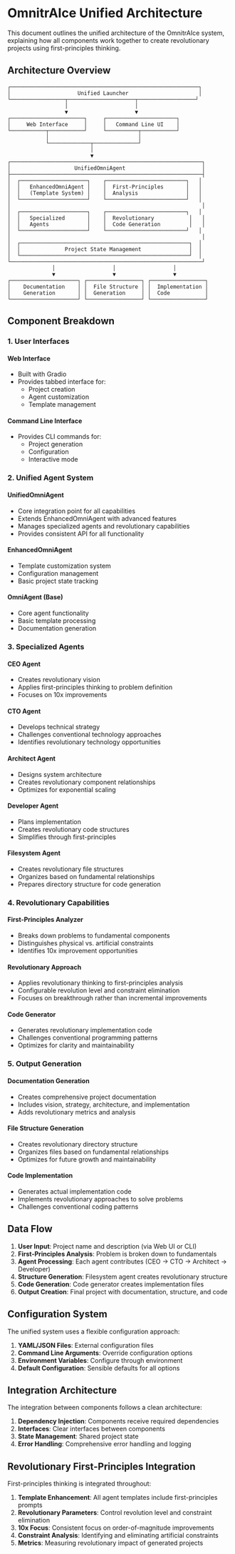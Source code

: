 # OmnitrAIce Unified Architecture

This document outlines the unified architecture of the OmnitrAIce system, explaining how all components work together to create revolutionary projects using first-principles thinking.

## Architecture Overview

```
┌───────────────────────────────────────────────────────────┐
│                     Unified Launcher                      │
└─────────────────┬─────────────────────┬──────────────────┘
                  │                     │
                  ▼                     ▼
┌───────────────────────┐     ┌──────────────────────┐
│     Web Interface     │     │   Command Line UI    │
└───────────┬───────────┘     └──────────┬───────────┘
            │                            │
            └─────────────┬──────────────┘
                          │
                          ▼
┌────────────────────────────────────────────────────────────┐
│                    UnifiedOmniAgent                        │
├────────────────────────────────────────────────────────────┤
│  ┌─────────────────────┐    ┌─────────────────────────┐   │
│  │   EnhancedOmniAgent │    │  First-Principles       │   │
│  │   (Template System) │    │  Analysis               │   │
│  └─────────────────────┘    └─────────────────────────┘   │
│                                                            │
│  ┌─────────────────────┐    ┌─────────────────────────┐   │
│  │   Specialized       │    │  Revolutionary           │   │
│  │   Agents            │    │  Code Generation         │   │
│  └─────────────────────┘    └─────────────────────────┘   │
│                                                            │
│  ┌─────────────────────────────────────────────────────┐  │
│  │              Project State Management               │  │
│  └─────────────────────────────────────────────────────┘  │
└────────────────────────────────────────────────────────────┘
              │                  │                  │
              ▼                  ▼                  ▼
┌─────────────────────┐ ┌─────────────────┐ ┌─────────────────┐
│    Documentation    │ │  File Structure │ │  Implementation │
│    Generation       │ │  Generation     │ │  Code           │
└─────────────────────┘ └─────────────────┘ └─────────────────┘
```

## Component Breakdown

### 1. User Interfaces

#### Web Interface
- Built with Gradio
- Provides tabbed interface for:
  - Project creation
  - Agent customization
  - Template management

#### Command Line Interface
- Provides CLI commands for:
  - Project generation
  - Configuration
  - Interactive mode

### 2. Unified Agent System

#### UnifiedOmniAgent
- Core integration point for all capabilities
- Extends EnhancedOmniAgent with advanced features
- Manages specialized agents and revolutionary capabilities
- Provides consistent API for all functionality

#### EnhancedOmniAgent
- Template customization system
- Configuration management
- Basic project state tracking

#### OmniAgent (Base)
- Core agent functionality
- Basic template processing
- Documentation generation

### 3. Specialized Agents

#### CEO Agent
- Creates revolutionary vision
- Applies first-principles thinking to problem definition
- Focuses on 10x improvements

#### CTO Agent
- Develops technical strategy
- Challenges conventional technology approaches
- Identifies revolutionary technology opportunities

#### Architect Agent
- Designs system architecture
- Creates revolutionary component relationships
- Optimizes for exponential scaling

#### Developer Agent
- Plans implementation
- Creates revolutionary code structures
- Simplifies through first-principles

#### Filesystem Agent
- Creates revolutionary file structures
- Organizes based on fundamental relationships
- Prepares directory structure for code generation

### 4. Revolutionary Capabilities

#### First-Principles Analyzer
- Breaks down problems to fundamental components
- Distinguishes physical vs. artificial constraints
- Identifies 10x improvement opportunities

#### Revolutionary Approach
- Applies revolutionary thinking to first-principles analysis
- Configurable revolution level and constraint elimination
- Focuses on breakthrough rather than incremental improvements

#### Code Generator
- Generates revolutionary implementation code
- Challenges conventional programming patterns
- Optimizes for clarity and maintainability

### 5. Output Generation

#### Documentation Generation
- Creates comprehensive project documentation
- Includes vision, strategy, architecture, and implementation
- Adds revolutionary metrics and analysis

#### File Structure Generation
- Creates revolutionary directory structure
- Organizes files based on fundamental relationships
- Optimizes for future growth and maintainability

#### Code Implementation
- Generates actual implementation code
- Implements revolutionary approaches to solve problems
- Challenges conventional coding patterns

## Data Flow

1. **User Input**: Project name and description (via Web UI or CLI)
2. **First-Principles Analysis**: Problem is broken down to fundamentals
3. **Agent Processing**: Each agent contributes (CEO → CTO → Architect → Developer)
4. **Structure Generation**: Filesystem agent creates revolutionary structure
5. **Code Generation**: Code generator creates implementation files
6. **Output Creation**: Final project with documentation, structure, and code

## Configuration System

The unified system uses a flexible configuration approach:

1. **YAML/JSON Files**: External configuration files
2. **Command Line Arguments**: Override configuration options
3. **Environment Variables**: Configure through environment
4. **Default Configuration**: Sensible defaults for all options

## Integration Architecture

The integration between components follows a clean architecture:

1. **Dependency Injection**: Components receive required dependencies
2. **Interfaces**: Clear interfaces between components
3. **State Management**: Shared project state
4. **Error Handling**: Comprehensive error handling and logging

## Revolutionary First-Principles Integration

First-principles thinking is integrated throughout:

1. **Template Enhancement**: All agent templates include first-principles prompts
2. **Revolutionary Parameters**: Control revolution level and constraint elimination
3. **10x Focus**: Consistent focus on order-of-magnitude improvements
4. **Constraint Analysis**: Identifying and eliminating artificial constraints
5. **Metrics**: Measuring revolutionary impact of generated projects
